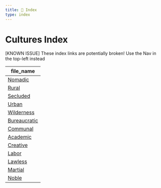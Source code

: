 ```yaml
---
title: 📑 Index
type: index
---
```


# Cultures Index

[KNOWN ISSUE] These index links are potentially broken! Use the Nav in the top-left instead

| file_name                       |
| ------------------------------- |
| [Nomadic](../Nomadic)           |
| [Rural](../Rural)               |
| [Secluded](../Secluded)         |
| [Urban](../Urban)               |
| [Wilderness](../Wilderness)     |
| [Bureaucratic](../Bureaucratic) |
| [Communal](../Communal)         |
| [Academic](../Academic)         |
| [Creative](../Creative)         |
| [Labor](../Labor)               |
| [Lawless](../Lawless)           |
| [Martial](../Martial)           |
| [Noble](../Noble)               |
